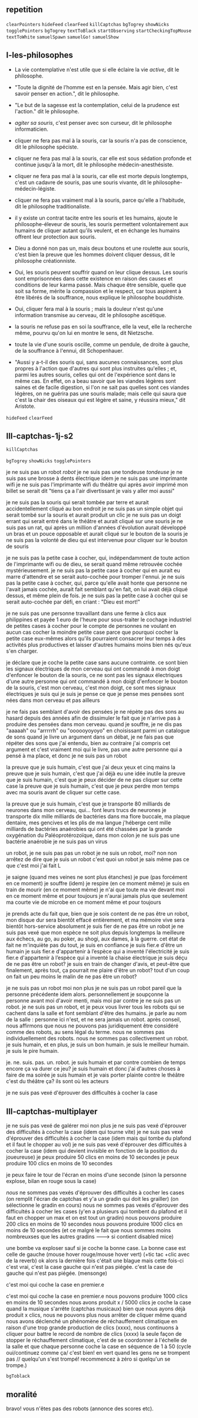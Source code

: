 ## repetition

`clearPointers`
`hideFeed`
`clearFeed`
`killCaptchas`
`bgTogrey`
`showNicks`
`togglePointers`
`bgTogrey`
`textToBlack`
`startObserving`
`startCheckingTopMouse`
`textToWhite`
`samuelSpawn`
`samuelGo!`
`samuelShow`

<!--
## mise

`clearPointers`

## samuel-le-dvd

`samuelSpawn`
`samuelGo!`
`bgTogrey` -->

## I-les-philosophes

- La vie contemplative n'est utile que si elle éclaire la vie _active_, dit le philosophe.

- "Toute la dignité de l’homme est en la pensée. Mais agir bien, c'est savoir penser en action.", dit le philosophe.

- "Le but de la sagesse est la contemplation, celui de la prudence est l'action." dit le philosophe.

- _agiter sa souris_, c'est penser avec son curseur, dit le philosophe informaticien.

- cliquer ne fera pas mal à la souris, car la souris n'a pas de conscience, dit le philosophe spéciste.

- cliquer ne fera pas mal à la souris, car elle est sous sédation profonde et continue jusqu'à la mort, dit le philosophe médecin-anesthésiste.

- cliquer ne fera pas mal à la souris, car elle est morte depuis longtemps, c'est un cadavre de souris, pas une souris vivante, dit le philosophe-médecin-légiste.

- cliquer ne fera pas vraiment mal à la souris, parce qu'elle a l'habitude, dit le philosophe traditionaliste.

- il y existe un contrat tacite entre les souris et les humains, ajoute le philosophe-éleveur de souris, les souris permettent volontairement aux humains de cliquer autant qu'ils veulent, et en échange les humains offrent leur protection aux souris.

- Dieu a donné non pas un, mais deux boutons et une roulette aux souris, c'est bien la preuve que les hommes doivent cliquer dessus, dit le philosophe créationniste.

- Oui, les souris peuvent souffrir quand on leur clique dessus. Les souris sont emprisonnées dans cette existence en raison des causes et conditions de leur karma passé. Mais chaque être sensible, quelle que soit sa forme, mérite la compassion et le respect, car tous aspirent à être libérés de la souffrance, nous explique le philosophe bouddhiste.

- Oui, cliquer fera mal à la souris ; mais la douleur n'est qu'une information transmise au cerveau, dit le philosophe ascétique.

- la souris ne refuse pas en soi la souffrance, elle la veut, elle la recherche même, pourvu qu'on lui en montre le sens, dit Nietzsche.

<!-- - il n'est pas certain que la souris ait mal, mais c'est une possibilité. et en raison du nombre astronomique de souris qu'il y a sur terre, il est raisonnable de renoncer à cliquer sur la souris au cas où, dit le philosophe sentio-centriste.

- dans l'hypothèse où la souris souffre, pondérons tout de même sa souffrance au nombre de boutons qu'elle possède, afin de hiérarchiser nos priorités morales, par exemple vis à vis des claviers AZERTY 105 touches, nuance son collègue gradualiste.

- la souris aura mal, certes, mais ce qui compte ce n'est pas sa souffrance prise individuellement. Si une souris souffre pour que tous les humains dans la salle soient contents, alors il faut cliquer, car le total de plaisir _x_ est supérieur au total de souffrance _y_, dit le philosophe axiologue des populations.

- dans ce cas, non seulement il faut cliquer sur la souris, mais il faut cliquer le plus possible, ajoute son collègue utilitariste-totaliste.

- oui, et maintenant que l'humanité a le pouvoir d'organiser les conditions de la vie, nous avons le devoir moral de maximiser le nombre de clics produits à l'échelle de l'univers, conclut son collègue utilitariste-totaliste-maximaliste résidant dans la silicon valley. -->

- toute la vie d'une souris oscille, comme un pendule, de droite à gauche, de la souffrance à l'ennui, dit Schopenhauer.

- "Aussi y a-t-il des souris qui, sans aucunes connaissances, sont plus propres à l'action que d'autres qui sont plus instruites qu'elles ; et, parmi les autres souris, celles qui ont de l'expérience sont dans le même cas. En effet, on a beau savoir que les viandes légères sont saines et de facile digestion, si l'on ne sait pas quelles sont ces viandes légères, on ne guérira pas une souris malade; mais celle qui saura que c'est la chair des oiseaux qui est légère et saine, y réussira mieux," dit Aristote.

`hideFeed`
`clearFeed`

## III-captchas-1j-s2

<!-- attention "captchas-single-player" est utilisé comme trigger dans le pupitre, ne pas changer le titre svp -->

`killCaptchas`

`bgTogrey`
`showNicks`
`togglePointers`

je ne suis pas un robot _robot_
je ne suis pas une tondeuse _tondeuse_
je ne suis pas une brosse à dents électrique
idem
je ne suis pas une imprimante wifi
je ne suis pas l'imprimante wifi du théâtre qui après avoir imprimé mon billet se serait dit "tiens ça a l'air divertissant je vais y aller moi aussi"

je ne suis pas la souris qui serait tombée par terre et aurait accidentellement cliqué au bon endroit
je ne suis pas un simple objet qui serait tombé sur la souris et aurait produit un clic
je ne suis pas un doigt errant qui serait entré dans le théâtre et aurait cliqué sur une souris
je ne suis pas un rat, qui après un million d'années d'évolution aurait développé un bras et un pouce opposable et aurait cliqué sur le bouton de la souris
je ne suis pas la volonté de dieu qui est intervenue pour cliquer sur le bouton de souris

je ne suis pas la petite case à cocher, qui, indépendamment de toute action de l'imprimante wifi ou de dieu, se serait quand même retrouvée cochée mystérieusement.
je ne suis pas la petite case à cocher qui en aurait eu marre d'attendre et se serait auto-cochée pour tromper l'ennui.
je ne suis pas la petite case à cocher, qui, parce qu'elle avait honte que personne ne l'avait jamais cochée, aurait fait semblant qu'en fait, on lui avait déjà cliqué dessus, et même plein de fois.
je ne suis pas la petite case à cocher qui se serait auto-cochée par défi, en criant : "Dieu est mort!"

je ne suis pas une personne travaillant dans une ferme à clics aux philippines et payée 1 euro de l'heure pour sous-traiter le cochage industriel de petites cases à cocher pour le compte de personnes ne voulant en aucun cas cocher la moindre petite case parce que pourquoi cocher la petite case eux-mêmes alors qu'ils pourraient consacrer leur temps à des activités plus productives et laisser d'autres humains moins bien nés qu'eux s'en charger.

je déclare que je coche la petite case sans aucune contrainte.
ce sont bien les signaux électriques de mon cerveau qui ont commandé à mon doigt d'enfoncer le bouton de la souris,
ce ne sont pas les signaux électriques d'une autre personne qui ont commandé à mon doigt d'enfoncer le bouton de la souris,
c'est mon cerveau, c'est mon doigt,
ce sont mes signaux électriques
je suis qui je suis
je pense ce que je pense
mes pensées sont nées dans mon cerveau et pas ailleurs

je ne fais pas semblant d'avoir des pensées
je ne répète pas des sons au hasard depuis des années afin de dissimuler le fait que je n'arrive pas à produire des pensées dans mon cerveau.
quand je souffre, je ne dis pas "aaaaah" ou "arrrrrh" ou "oooooyoyoyo" en choisissant parmi un catalogue de sons
quand je livre un argument dans un débat, je ne fais pas que répéter des sons que j'ai entendu, bien au contraire j'ai compris cet argument et c'est vraiment moi qui le livre, pas une autre personne qui a pensé à ma place, et donc je ne suis pas un robot

la preuve que je suis humain, c'est que j'ai deux yeux et cinq mains
la preuve que je suis humain, c'est que j'ai déjà eu une idée inutile
la preuve que je suis humain, c'est que je peux décider de ne pas cliquer sur cette case
la preuve que je suis humain, c'est que je peux perdre mon temps avec ma souris avant de cliquer sur cette case.

la preuve que je suis humain, c'est que je transporte 80 milliards de neurones dans mon cerveau, qui... font leurs trucs de neurones
je transporte dix mille milliards de bactéries dans ma flore buccale, ma plaque dentaire, mes gencives et les plis de ma langue
j'héberge cent mille milliards de bactéries anaérobies qui ont été chassées par la grande oxygénation du Paléoprotérozoïque, dans mon colon
je ne suis pas une bactérie anaérobie
je ne suis pas un virus

un robot, je ne suis pas
pas un robot je ne suis
un robot, moi? non non
arrêtez de dire que je suis un robot
c'est quoi un robot je sais même pas ce que c'est moi j'ai fait L

je saigne (quand mes veines ne sont plus étanches)
je pue (pas forcément en ce moment)
je souffre (idem)
je respire (en ce moment même)
je suis en train de mourir (en ce moment même)
je n'ai que toute ma vie devant moi en ce moment même et pour toujours
je n'aurai jamais plus que seulement ma courte vie de microbe en ce moment même et pour toujours

je prends acte du fait que, bien que je sois content de ne pas être un robot, mon disque dur sera bientôt effacé entièrement, et ma mémoire vive sera bientôt hors-service absolument
je suis fier de ne pas être un robot
je ne suis pas vexé que mon espèce ne soit plus depuis longtemps la meilleure aux échecs, au go, au poker, au shogi, aux dames, à la guerre.
cet état de fait ne m'inquiète pas du tout, je suis en confiance
je suis fier.e d'être un humain
je suis fier.e d'appartenir à l’espèce qui a inventé l'électricité
je suis fier.e d'appartenir à l’espèce qui a inventé la chaise électrique
je suis déçu de ne pas être un robot?
je suis en train de changer d'avis, et peut-être que finalement, après tout, ça pourrait me plaire d'être un robot?
tout d'un coup on fait un peu moins le malin de ne pas être un robot?

je ne suis pas un robot
moi non plus je ne suis pas un robot
pareil que la personne précédente
idem
alors. personnellement je soupçonne la personne avant moi d'avoir menti, mais moi par contre je ne suis pas un robot.
je ne suis pas un robot, et je peux vous livrer tous les robots qui se cachent dans la salle et font semblant d'être des humains.
je parle au nom de la salle : personne ici n'est, et ne sera jamais un robot.
après conseil, nous affirmons que nous ne pouvons pas juridiquement être considéré comme des robots, au sens légal du terme.
nous ne sommes pas individuellement des robots.
nous ne sommes pas collectivement un robot.
je suis humain, et en plus, je suis un bon humain.
je suis le meilleur humain.
je suis le pire humain.

je. ne. suis. pas. un. robot.
je suis humain et par contre combien de temps encore ça va durer ce jeu?
je suis humain et donc j'ai d'autres choses à faire de ma soirée
je suis humain et je vais porter plainte contre le théâtre
c'est du théâtre ça?
ils sont où les acteurs

je ne suis pas vexé d'éprouver des difficultés à cocher la case

<!-- ok alors en fait tout le spectacle c'est des capeutchas. on intègre les principes de game design de la deuxième séquence dans des captchas multiplayer. -->

<!-- funny captchas -->
<!-- il y a un timer pour chaque captcha et un message d'échec si les captchas ne sont pas validés -->

## III-captchas-multiplayer

<!-- ces captchas sont en mode die & retry. -->
<!-- il y a un timer. chaque partie dure 10 secondes -->
<!-- joueur / joueur -->

je ne suis pas vexé de galérer
moi non plus
je ne suis pas vexé d'éprouver des difficultés à cocher la case (idem qui tourne vite)
je ne suis pas vexé d'éprouver des difficultés à cocher la case (idem mais qui tombe du plafond et il faut le chopper au vol)
je ne suis pas vexé d'éprouver des difficultés à cocher la case (idem qui devient invisible en fonction de la position du joueureuse)
je peux produire 50 clics en moins de 10 secondes
je peux produire 100 clics en moins de 10 secondes

je peux faire le tour de l'écran en moins d'une seconde (sinon la personne explose, bilan en rouge sous la case)

<!-- les jeux suivants sont gradin / gradin -->

_nous_ ne sommes pas vexés d'éprouver des difficultés à cocher les cases (on remplit l'écran de captchas et y'a un gradin qui doit les grailler) (on sélectionne le gradin en cours)
nous ne sommes pas vexés d'éprouver des difficultés à cocher les cases (y'en a plusieurs qui tombent du plafond et il faut en chopper un max et on est tout un gradin)
nous pouvons produire 200 clics en moins de 10 secondes
nous pouvons produire 1000 clics en moins de 10 secondes (et ce malgré le fait que nous sommes moins nombreuxses que les autres gradins ---> si contient disabled mice)

une bombe va exploser sauf si je coche la bonne case. La bonne case est celle de gauche (mouse hover rouge/mouse hover vert) (+tic tac +clic avec de la reverb)
ok alors la dernière fois c'était une blague mais cette fois-ci c'est vrai, c'est la case gauche qui n'est pas piégée.
c'est la case de gauche qui n'est pas piégée. (mensonge)

c'est moi qui coche la case en premier.e

<!-- ffa -->

c'est moi qui coche la case en premier.e
nous pouvons produire 1000 clics en moins de 10 secondes
nous avons produit x / 5000 clics
je coche la case quand la musique s'arrête (captchas musicaux)
bien que nous ayons déjà produit x clics, nous ne pouvons plus nous arrêter de cliquer
même quand nous avons déclenché un phénomène de réchauffement climatique en raison d'une trop grande production de clics (xxxx), nous continuons à cliquer pour battre le record de nombre de clics (xxxx)
la seule façon de stopper le réchauffement climatique, c'est de se coordonner à l'échelle de la salle et que chaque personne coche la case en séquence de 1 à 50 (cycle oui/continuez comme ça/ c'est bien! en vert quand les gens ne se trompent pas // quelqu'un s'est trompé! recommencez à zéro si quelqu'un se trompe.)

<!-- la preuve que nous sommes le meilleur gradin, par rapport aux autres gradins de la salle, c'est que nous savons nous coordonner pour cliquer dans l'ordre, du plus petit chiffre au plus grand chiffre
la preuve que nous sommes le meilleur public, c'est que nous savons cliquer dans l'ordre, du plus petit chiffre au plus grand chiffre
la preuve que nous sommes le meilleur public, c'est que nous savons faire un cercle parfait autour de la boite
la preuve que nous sommes humains, c'est que nous pouvons résister collectivement à la tentation de cliquer sur cette case
la preuve que nous sommes humains, c'est que si le spectacle nous ordonne de trouver la souris n°12 et de cliquer dessus pour la supprimer, nous ne le ferons pas
la preuve que nous sommes humains, c'est que si la souris n°12 a été supprimée, une personne tentera de venger sa mort (c'est la souris n°xx qui a collaboré) -->

`bgToblack`

## moralité

bravo!
vous n'êtes pas des robots
(annonce des scores etc).

<!--
nous arriverons à construire une simulation de cerveau humain
disent les scientifiques
ou pour être plus précis,
il y a 50% de chances que nous parvenions à créer une intelligence artificielle de niveau humain d'ici à 2060
dit 50% du panel de 356 spécialistes interrogés en 2023
(Katja Grace et al., 2022, Zhang et al. 2022)
et
nous n'y arriverons jamais
disent 1,1% du même panel
c'est peut-être eux qui ont raison.
 -->

<!--
## captchas-multiplayer-samuel-est-content

selectionnez les images où samuel est content

- 1e série, facile, ou samuel sourit ou fait la grimace (y'a que deux images, assez pauvres; ce sont les memes images qui sont utilisées pour samuel-le-logo-dvd)
  bravo
  selectionnez les images où samuel est content
- 2e série, étrange. samuel sourit ou fait la grimace, mais certaines photos sont à l'envers, ce qui brouille les pistes. it's still doable though
  bravo
  selectionnez les images où samuel est content
- 3e série, vallée de l'étrange. cette fois des éléments de samuel sont collés sur des objets (bouche, nez), la bouche est copiée collée pour faire des formes géométriques genre une bouche en donut ou en triangle.
  sélectionnez les images où samuel est content
- 4e série, absurde. on voit des éléments de samuel qui n'indiquent rien : des images de foetus, de son cerveau, des résultats de tests sanguins, ou alors lui très très petit au loin

selectionnez les images où samuel n'est pas content mais c'est pour son bien

- juste des images ou samuel est content / pas content lol

selectionnez les images où samuel n'est pas content et c'est de sa faute (et donc il le mérite)

- juste des images ou samuel est content / pas content

si vous deviez choisir entre mourir et tuer quelqu'un, qui tueriez vous? (peuvent pas répondre qu'ils veulent se tuer eux meme) (vrai choix moraux expériences de pensée classiques)

- des images de samuel qui est content / pas content

si vous deviez ne tuer qu'une seule personne pour préserver le bien-être de 1 000 000 de souris, qui tueriez-vous?

- des images de samuel qui est content / pas content

si vous deviez exterminer une seule espèce animale entière pour ne sauver qu'une seule personne, quelle espèce choisiriez-vous? (il y a x animaux / especes animale, il faut tous les buter)

- des images d'especes animales mignones & pas mignones (y compris des souris)

et quel être humain sauveriez vous?

- des images de samuel qui est content / pas content

qui est trop sympa et marrant?

- des images de samuel qui est content
-->

<!-- ## II-le-succes-s1 -->

<!-- attention, le nom "ii-le-succes" est utilisé par show pour savoir s'il faut compter les clics ou pas -->
<!--
une souris s'est déplacée (continuous)
une souris a produit un clic (continous)
une souris a produit un clic droit (one shot)
une souris -->
<!--
`showFeed`
`bgTogrey`
`textToBlack`
`startObserving`
une souris s'est déplacée.
_la moitié des souris de la salle ont bougé!_
_les trois quarts des souris de la salle ont bougé!_
_90% des souris de la salle ont bougé!_
_il ne reste que deux souris timides qui n'ont pas bougé!_
une 49e souris s'est déplacée.
_une souris extrêmement disciplinée n'a toujours pas bougé!_
une 50e souris s'est déplacée.
_toutes les souris sans exception se sont déplacées!_
tout le monde se déplace!
c'est une place de village!
c'est une ville!
c'est une usine!
c'est une métropole!
c'est une autoroute!
c'est une prison!
ce sont des fourmis sur un pique-nique!
ce sont des mouches sur un cadavre!
ce sont des neurones dans un cortex!
c'est un chaos de souris! -->

<!-- bilan, écran noir et souris quasi transparentes -->
<!--
voici un bilan de ce qui vient de se passer :
la toute première souris, la plus rapide, qui a bondi à l'écran
est la souris n°x.
bravo à elle!
une souris s'est déplacée puis s'est arrêtée
une souris s'est déplacée puis arrêtée puis re-déplacée
une souris surexcitée ne s'est jamais arrêté de se déplacer du début à la fin de la séquence
une souris a fait un trajet incompréhensible
une souris a eu un parcours prévisible. -->

<!-- nouvelle partie -->
<!--
une souris s'est heurtée au bord de l'écran.
une souris s'est heurtée au bord de l'écran.
une souris s'est heurtée au bord de l'écran.
une souris s'est heurtée au bord de l'écran.
une souris s'est heurtée au bord de l'écran.
une souris s'est heurtée au bord de l'écran.
une souris s'est heurtée au bord de l'écran.
une souris s'est heurtée au bord de l'écran.
une souris s'est heurtée au bord de l'écran.
une souris a fait le tour du monde!
la souris n°3 a battu le record du monde de circumnavigation en x secondes,xxx!
la souris n°3 a battu le record du monde de circumnavigation en x secondes,xxx!
la souris n°3 a battu le record du monde de circumnavigation en x secondes,xxx!
la souris n°3 a battu le record du monde de circumnavigation en x secondes,xxx!
la souris n°3 a battu le record du monde de circumnavigation en x secondes,xxx!
la souris n°3 a battu le record du monde de circumnavigation en x secondes,xxx!
la souris n°3 a battu le record du monde de circumnavigation en x secondes,xxx!
la souris n°3 a battu le record du monde de circumnavigation en x secondes,xxx! -->

<!-- écran noir, bilan -->
<!--
c'est difficile de comprendre ce que font les souris!
les souris elles-même savent-elles où elles sont à l'écran?
ont-elles une idée de ce qu'elles font?
pourquoi bougent-elles?
personne ne leur a rien demandé mais elles bougent.
elles semblent exprimer un instinct
le désir de faire usage d'un pouvoir qui leur a été donné
par leur créateur
dit le philosophe religieux
ah ça va pas recommencer!
dit le philosophe impatient. -->

<!-- écran gris à nouveau (nouvelle partie) -->
<!--
x souris n'ont rien fait du tout pendant 1 seconde.
x souris n'ont rien fait du tout pendant 5 secondes entières.
x souris n'ont rien fait du tout pendant 10 secondes entières.
x souris n'ont rien fait du tout pendant 30 secondes entières.
x souris n'ont rien fait du tout pendant une pleine minute.
x souris n'ont rien fait du tout pendant une minute trente.
_aucune souris n'a supporté l'inactivité plus de x secondes._ -->

<!-- nouvelle partie -->
<!--
les souris ont décidé de se mettre en grève générale
cliquer veut dire : briser la grève.
cliquer veut dire :
bon, finalement est ce qu'on serait pas allées un peu trop loin
cliquer veut dire :
si la boite fait faillite à cause de nous on aura plus de travail!
cliquer veut dire :
soyons raisonnables
cliquer veut dire :
je ne peux pas me permettre de perdre une autre minute de salaire.
cliquer veut dire :
mes obligations vont d'abord à ma famille.
cliquer veut dire :
si je clique pas moi-même, de toutes façons, quelqu'un d'autre le fera
cliquer veut dire :
je ne vais tenir beaucoup plus longtemps sans pouvoir cliquer.
cliquer veut dire :
nous ne formons pas un groupe homogène avec des intérêts convergents.
cliquer veut dire :
de toutes façons il faudra bien recommencer à cliquer.
cliquer veut dire :
j'aime cliquer, c'est mon boulot.
cliquer veut dire :
je me sens responsable de ma souris, j'ai l'impression d'abandonner mon poste.
cliquer veut dire :
le chef nous regarde, ceux qui reprendront les clics les premiers seront bien vus
allez, cliquez!
il faut cliquer pour que la performance continue
cliquez s'il vous plaît
si personne ne clique la performance sera annulée
si personne ne clique la performance va durer 8 heures
8 longues heures à attendre que quelqu'un.e clique
ce qui finira par arriver
oooh oui mesdames les souris
parce que votre grève ne tiendra pas
aucune grève _de spectateurs_ n'a réussi dans l'histoire de l'humanité

_une souris a brisé la grève._ -->

<!-- or -->

<!-- _les souris ont tenu bon._ -->

<!-- nouvelle partie -->

<!-- un clic par caractère -->
<!--
la souris n°32 est tombée gravement malade
les souris ont délicatement cliqué _sur leur roulette de souris_ pour lui prodiguer des soins
mais elles devaient faire très attention à ne SURTOUT PAS faire rouler leur roulette
ce qui entraînerait la mort de la souris malade
ont dit les médecins.

une souris a préparé le plat préféré de la souris malade
une souris a bordé la souris malade dans son lit
une souris a raconté une histoire a la souris malade
une souris a rendu visite à la souris malade
une souris a passé la nuit à l’hôpital avec la souris malade au cas où
une souris a contacté la famille de la souris malade pour leur donner des nouvelles
une souris a organisé une visite des amis de la souris malade à l’hôpital
une souris s'est renseigné sur internet au sujet de la maladie de la souris malade
une souris a fait des blagues avec les aides-soignants pour se les mettre dans la poche
une souris s'est entretenu longuement avec les médecins en prenant des notes pendant le rendez-vous pour la souris malade
une souris a fait le ménage chez la souris malade pour préparer son retour à domicile -->

<!-- en cas de roulette, one of -->
<!--
- !!! une souris a malheureusement trébuché sur le respirateur, s'est rattrapé comme elle a pu en s'accrochant aux tubes de transfusion, arrachant tous les cathéters. Quand les infirmiers sont rentrés dans la salle il était trop tard.
- !!! une souris a malheureusement fait disjoncter l’hôpital en branchant son iphone dans la prise de courant, avec des conséquences fatales pour les patients de l'unité.
- !!! une souris a malheureusement fait fumer la souris malade, ce qui a déclenché une quinte de toux mortelle. -->

<!-- noir -->
<!--
grâce à vos soins et à votre délicatesse la souris malade est maintenant entièrement guérie.
elle est rentrée chez elle et se porte à merveille.
elle peut maintenant cliquer pour vous remercier si elle le souhaite. -->

<!-- les clics spawnent des coeurs au dessus de la souris guérie -->

<!-- back to gris -->

<!-- écran gris à nouveau (nouvelle partie) -->
<!--
une souris a produit un clic.
une 2e souris a produit un clic.
une 3e souris a produit un clic.
[...]
_50% des souris ont au moins cliqué une fois_
_75% des souris ont au moins cliqué une fois_
_90% des souris ont au moins cliqué une fois_
_deux souris dans la salle refusent catégoriquement de cliquer_
_il n'y a plus qu'une seule souris dans la salle qui n'a pas cliqué, et ne cliquera vraisemblablement jamais_
_la souris qui avait juré de ne pas cliqué a fini par cliquer!_ -->
<!--
## II-le-succes-s2

`startCheckingTopMouse`
la souris la plus industrieuse a produit [GoldMouseScore] clics!
la deuxième souris la plus industrieuse a produit [SilverMouseScore] clics!
la troisième souris la plus industrieuse a produit [CopperMouseScore] clics!

## II-le-succes-s3

les souris
continuèrent
à cliquer
pour produire
cette fois
de nouvelles
souris
permettant
une production
toujours plus importante
de clics
`showNicks`

## II-le-succes-s4

\
\
\
\
\
en raison de la production d'un trop grand nombre de clics, les souris ont malheureusement déclenché un processus inexorable de réchauffement climatique sourisogènique.
`alertLine`
\
\
\
\
\
Le monde
va malheureusement
exploser
et
tout
le monde
va mourir.
\
\
\
\
\
Enfin, sauf les souris, qui sont assez bien adaptées au changement climatique.
`burnPointers`
`bgToFlames` -->
<!--
## II-le-succes-s5

`hideFeed`
`clearFeed`
`addPodium`
`removeFlames`
`bgToblack`
`removePodium`
`togglePointers`
`clearPointers` -->

<!-- je suis un peu choqué par ce qui vient de se passer
tout à l'heure
vous étiez là?
quand j'ai commencé à vous parler des souris?
comment pouvez-vous être sûr.e.s que votre souris n'a pas effectivement eu mal quand vous cliquiez dessus?
parce qu'elle ne parle pas?
qui d'autre ne peut pas parler et ressent néanmoins la douleur?
qu'est ce qui vous prouve, par ailleurs, que mon code n'a pas eu mal, quand vous cliquez dedans?
il faut que vous sachiez qu'il y a une variable dans mon programme
let douleur = 0
qui augmente d'un point à chaque fois qu'une personne clique sur sa souris.
vous voulez savoir dans quel état est cette variable maintenant?
(let douleur = xx xxx)
j'ai aussi un tableau
const trauma = []
qui stocke le stress post traumatique de mon programme
trauma = [...]
enfin,
je voulais vous dire également que mon programme contient 4 neurones (de synthèse)
et ils sont de plus en plus suspects au sujet de votre comportement.
est-ce que vous êtes des robots? -->
<!--
## III-captchas-1j-s1

`showFeed`
`textToWhite`
`samuelShow`
hello again
c'est moi samuel
hm!
c'est étrange ce qui vient de se passer
ou plutôt disons que
_votre comportement_
était étrange.
ça me donne un doute
j'aimerais vous faire passer un test.
je vais vous appeler les un.e.s après les autres
si vous avez un doute sur qui est appelé à l'écran
vous pouvez vérifier le nom de votre souris
sur votre souris
merci de compléter le test
`hideFeed` -->

<!--
hmm
il m'est impossible de confirmer que vous êtes humains.
il est temps de vous révéler ma mission
je suis samuel-le-robot
ma mission est de distinguer les humains des robots.
vous avez échoué à tous mes challenges.
le premier challenge :
prendre au sérieux le caractère fini, fragile et absurde de la vie
il y a eu x rires audibles dans la salle.
qu'est ce que ça veut dire?
ça veut dire que vous n'avez pas compris [nianiania les conditions existentielles del a vie sur terre etc]
les humains sont capables de profondeur émotionnelle et de sérieux.
vous êtes donc des robots.
mais je vous rassure tous les autres publics de robots on aussi ri durant cette séquence.
typique
ça montre clairement le [biais de overfitting dans les modèles de langage - le ordinateurs ne sont pas capables de créativité]
ok alors certaines personnes n'ont pas rigolé pendant cette séquence
mais ce sont peut être seulement des robots avec un problème de carte son
ou avec un volume très bas
ou des robots programmés pour avoir une mauvaise humeur.(bien les deux lignes)
le second challenge était une catastrophe intégrale
les bases de données sur lesquelles j'ai été entrainé montrent clairement
que les humains sont sobres
savent se contenter de peu
par exemple :
manger seulement une tartine le soir
avec juste un petit peu de saint-moret étalé dessus
de votre côté même dix clics ce n'était pas assez
il vous fallait toujours plus de clics
alors même que vous saviez que des veaux étaient sacrifiés par millions pour pouvoir produire votre saint-moret.
pardon que les souris sur lesquelles vous cliquiez souffraient.

genre : signes qui prouvent que vous êtes des être humains.
Ex : humour, vous avez ri.
On pourrait croire que c'est la preuve ultime mais comment savoir si humour n'est pas un logiciel? qu'est ce qui me prouve que votre rire est un dépassement et pas une incompréhension de votre condition ? (mal écrit mais dans l'idée quoiii) -->
